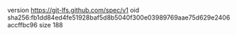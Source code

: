 version https://git-lfs.github.com/spec/v1
oid sha256:fb1dd84ed4fe51928baf5d8b5040f300e03989769aae75d629e2406accffbc96
size 188
